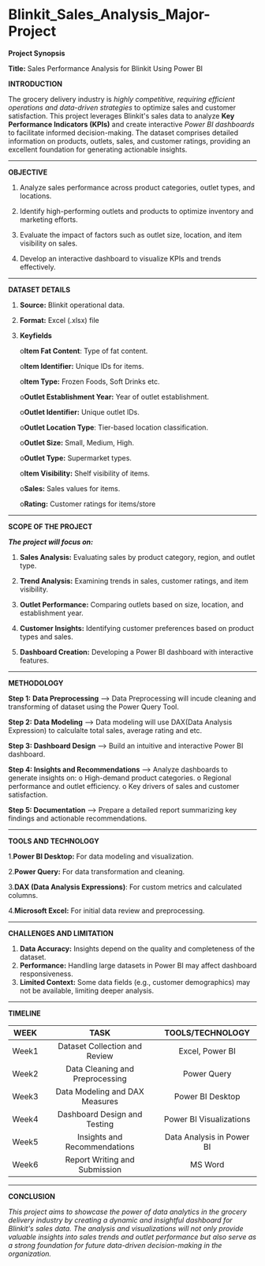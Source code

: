 # Blinkit_Sales_Analysis_Major-Project

**Project Synopsis**

**Title:** Sales Performance Analysis for Blinkit Using Power BI

**INTRODUCTION**

The grocery delivery industry is *highly competitive, requiring efficient operations and data-driven strategies* to optimize sales and customer satisfaction. This project leverages Blinkit's sales data to analyze **Key Performance Indicators (KPIs)** and create interactive *Power BI dashboards* to facilitate informed decision-making. The dataset comprises detailed information on products, outlets, sales, and customer ratings, providing an excellent foundation for generating actionable insights.

________________________________________

**OBJECTIVE**

1. Analyze sales performance across product categories, outlet types, and locations.

2. Identify high-performing outlets and products to optimize inventory and marketing efforts.

3. Evaluate the impact of factors such as outlet size, location, and item visibility on sales.

4. Develop an interactive dashboard to visualize KPIs and trends effectively.

 ________________________________________

**DATASET DETAILS**

1. **Source:** Blinkit operational data.

2. **Format:** Excel (.xlsx) file 

3. **Keyfields**
   
      o**Item Fat Content**: Type of fat content.
   
      o**Item Identifier:** Unique IDs for items.
   
      o**Item Type:** Frozen Foods, Soft Drinks etc.
   
      o**Outlet Establishment Year:** Year of outlet establishment.
   
      o**Outlet Identifier:** Unique outlet IDs.
   
      o**Outlet Location Type**: Tier-based location classification.
   
      o**Outlet Size:** Small, Medium, High.
   
      o**Outlet Type:** Supermarket types.
   
      o**Item Visibility:** Shelf visibility of items.
   
      o**Sales:** Sales values for items.
   
      o**Rating:** Customer ratings for items/store

_______________________________________

**SCOPE OF THE PROJECT**

***The project will focus on:***

1. **Sales Analysis:** Evaluating sales by product category, region, and outlet type.

2. **Trend Analysis:** Examining trends in sales, customer ratings, and item visibility.

3. **Outlet Performance:** Comparing outlets based on size, location, and establishment year.

4. **Customer Insights:** Identifying customer preferences based on product types and sales.

5. **Dashboard Creation:** Developing a Power BI dashboard with interactive features.
   
________________________________________

**METHODOLOGY**

**Step 1:** **Data Preprocessing**
--> Data Preprocessing will incude cleaning and transforming of dataset using the Power Query Tool.

**Step 2:** **Data Modeling**
--> Data modeling will use DAX(Data Analysis Expression) to calculalte total sales, average rating and etc.

**Step 3: Dashboard Design**
--> Build an intuitive and interactive Power BI dashboard.

**Step 4: Insights and Recommendations**
--> Analyze dashboards to generate insights on:
            o High-demand product categories.
            o Regional performance and outlet efficiency.
            o Key drivers of sales and customer satisfaction.
	
**Step 5: Documentation**
--> Prepare a detailed report summarizing key findings and actionable recommendations.
________________________________________

**TOOLS AND TECHNOLOGY**

1.**Power BI Desktop:** For data modeling and visualization.

2.**Power Query:** For data transformation and cleaning.

3.**DAX (Data Analysis Expressions)**: For custom metrics and calculated columns.

4.**Microsoft Excel:** For initial data review and preprocessing.
________________________________________

**CHALLENGES AND LIMITATION**
1. **Data Accuracy:** Insights depend on the quality and completeness of the dataset.
2. **Performance:** Handling large datasets in Power BI may affect dashboard responsiveness.
3. **Limited Context:** Some data fields (e.g., customer demographics) may not be available, limiting deeper analysis.
________________________________________

**TIMELINE**

|	**WEEK** |                **TASK**              |    **TOOLS/TECHNOLOGY**       | 
| 	:-----:  |                :-----:	        |   	:-----:	                | 
| 	Week1    | 	Dataset Collection and Review	|     Excel, Power BI           | 
| 	Week2    | 	Data Cleaning and Preprocessing	|     Power Query	        | 
| 	Week3    | 	Data Modeling and DAX Measures	|     Power BI Desktop	        | 
| 	Week4    |      Dashboard Design and Testing	|     Power BI Visualizations   | 
| 	Week5    | 	Insights and Recommendations	|     Data Analysis in Power BI | 
| 	Week6    | 	Report Writing and Submission	|     MS Word                   | 


________________________________________
**CONCLUSION**

*This project aims to showcase the power of data analytics in the grocery delivery industry by creating a dynamic and insightful dashboard for Blinkit's sales data. The analysis and visualizations will not only provide valuable insights into sales trends and outlet performance but also serve as a strong foundation for future data-driven decision-making in the organization.*






